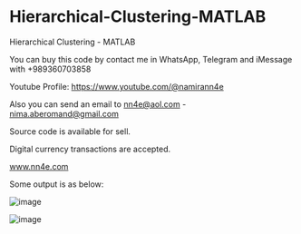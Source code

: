 # Hierarchical-Clustering-MATLAB
Hierarchical Clustering - MATLAB

You can buy this code by contact me in WhatsApp, Telegram and iMessage with +989360703858

Youtube Profile: https://www.youtube.com/@namirann4e

Also you can send an email to nn4e@aol.com - nima.aberomand@gmail.com

Source code is available for sell.

Digital currency transactions are accepted.

www.nn4e.com

Some output is as below:

![image](https://github.com/user-attachments/assets/f9d1d3e4-9412-49d7-b0c4-28c3d189ece1)

![image](https://github.com/user-attachments/assets/28f7528e-24c0-4dee-8144-bc72086aa784)
